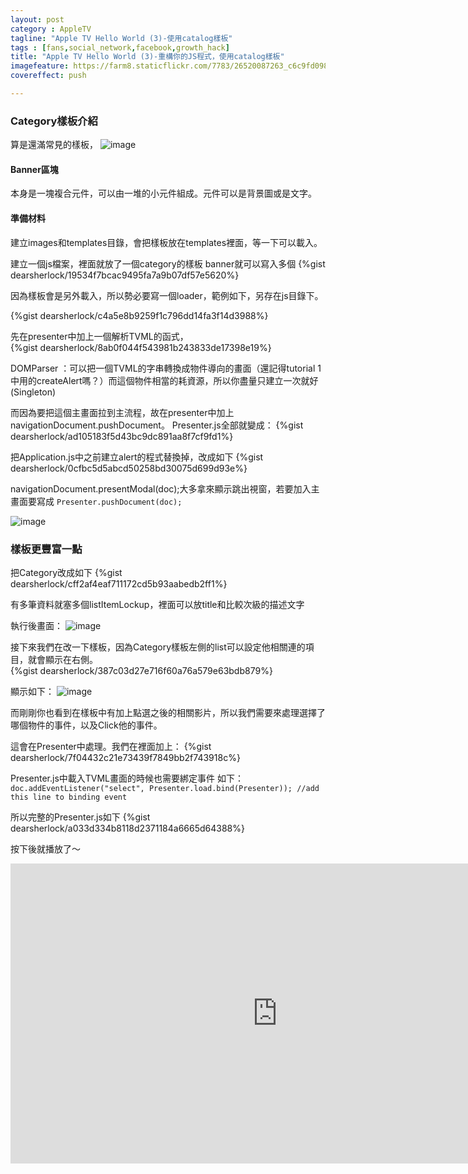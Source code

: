 ```yaml
---
layout: post
category : AppleTV
tagline: "Apple TV Hello World (3)-使用catalog樣板"
tags : [fans,social_network,facebook,growth_hack]
title: "Apple TV Hello World (3)-重構你的JS程式，使用catalog樣板"
imagefeature: https://farm8.staticflickr.com/7783/26520087263_c6c9fd0985_o.jpg
covereffect: push

---
```

### Category樣板介紹
算是還滿常見的樣板，
![image](https://farm8.staticflickr.com/7466/26506624964_0c9568076b_o.jpg)

#### Banner區塊
本身是一塊複合元件，可以由一堆的小元件組成。元件可以是背景圖或是文字。

#### 準備材料
建立images和templates目錄，會把樣板放在templates裡面，等一下可以載入。

建立一個js檔案，裡面就放了一個category的樣板
banner就可以寫入多個
{%gist dearsherlock/19534f7bcac9495fa7a9b07df57e5620%}

因為樣板會是另外載入，所以勢必要寫一個loader，範例如下，另存在js目錄下。

{%gist dearsherlock/c4a5e8b9259f1c796dd14fa3f14d3988%}

先在presenter中加上一個解析TVML的函式，  
{%gist dearsherlock/8ab0f044f543981b243833de17398e19%}

DOMParser ：可以把一個TVML的字串轉換成物件導向的畫面（還記得tutorial 1中用的createAlert嗎？）而這個物件相當的耗資源，所以你盡量只建立一次就好(Singleton)

而因為要把這個主畫面拉到主流程，故在presenter中加上navigationDocument.pushDocument。
Presenter.js全部就變成：
{%gist dearsherlock/ad105183f5d43bc9dc891aa8f7cf9fd1%}

把Application.js中之前建立alert的程式替換掉，改成如下
{%gist dearsherlock/0cfbc5d5abcd50258bd30075d699d93e%}


 navigationDocument.presentModal(doc);大多拿來顯示跳出視窗，若要加入主畫面要寫成      `Presenter.pushDocument(doc);`



![image](https://farm8.staticflickr.com/7747/27113247315_e8d2abcb98_o.png)

### 樣板更豐富一點

把Category改成如下
{%gist dearsherlock/cff2af4eaf711172cd5b93aabedb2ff1%}

有多筆資料就塞多個listItemLockup，裡面可以放title和比較次級的描述文字

執行後畫面：
![image](https://farm8.staticflickr.com/7781/27026635172_07ee9f56d5_o.png)


接下來我們在改一下樣板，因為Category樣板左側的list可以設定他相關連的項目，就會顯示在右側。  
{%gist dearsherlock/387c03d27e716f60a76a579e63bdb879%}


顯示如下：
![image](https://farm8.staticflickr.com/7297/27121919205_293b37727f_o.png)



而剛剛你也看到在樣板中有加上點選之後的相關影片，所以我們需要來處理選擇了哪個物件的事件，以及Click他的事件。

這會在Presenter中處理。我們在裡面加上：
{%gist dearsherlock/7f04432c21e73439f7849bb2f743918c%}

Presenter.js中載入TVML畫面的時候也需要綁定事件
如下：
`    doc.addEventListener("select", Presenter.load.bind(Presenter)); //add this line to binding event
`

所以完整的Presenter.js如下
{%gist dearsherlock/a033d334b8118d2371184a6665d64388%}

按下後就播放了～

<iframe width="854" height="480" src="https://www.youtube.com/embed/0ltrgA-7Ufo" frameborder="0" allowfullscreen></iframe>


